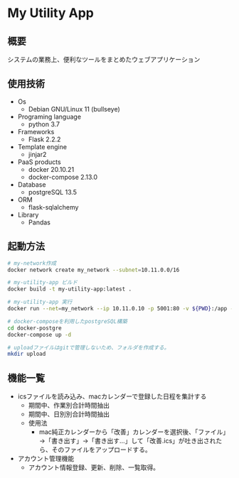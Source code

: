 # My Utility App

## 概要
システムの業務上、便利なツールをまとめたウェブアプリケーション

## 使用技術
 - Os
   - Debian GNU/Linux 11 (bullseye)
 - Programing language
   - python 3.7
 - Frameworks
   - Flask 2.2.2
 - Template engine
   - jinjar2
 - PaaS products
   - docker 20.10.21
   - docker-compose 2.13.0
 - Database
   - postgreSQL 13.5
 - ORM
   - flask-sqlalchemy
 - Library
   - Pandas  

## 起動方法
```bash
# my-network作成
docker network create my_network --subnet=10.11.0.0/16

# my-utility-app ビルド
docker build -t my-utility-app:latest .

# my-utility-app 実行
docker run --net=my_network --ip 10.11.0.10 -p 5001:80 -v ${PWD}:/app -d my-utility-app

# docker-composeを利用したpostgreSQL構築
cd docker-postgre
docker-compose up -d

# uploadファイルはgitで管理しないため、フォルダを作成する。
mkdir upload
```


## 機能一覧
 - icsファイルを読み込み、macカレンダーで登録した日程を集計する
    - 期間中、作業別合計時間抽出
    - 期間中、日別別合計時間抽出
    - 使用法
       - mac純正カレンダーから「改善」カレンダーを選択後、「ファイル」→「書き出す」→「書き出す…」して「改善.ics」が吐き出されたら、そのファイルをアップロードする。
- アカウント管理機能
   - アカウント情報登録、更新、削除、一覧取得。

